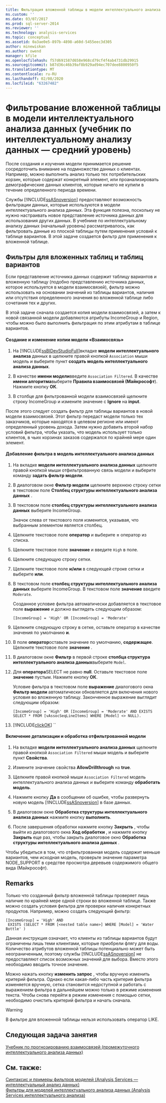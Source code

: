```yaml
---
title: Фильтрация вложенной таблицы в модели интеллектуального анализа (учебник по интеллектуальному анализу данных — средний уровень) | Документация Майкрософт
ms.custom: ''
ms.date: 03/07/2017
ms.prod: sql-server-2014
ms.reviewer: ''
ms.technology: analysis-services
ms.topic: conceptual
ms.assetid: 0a3ae0e5-897b-4898-a60d-5455eec3d305
author: minewiskan
ms.author: owend
manager: kfile
ms.openlocfilehash: f57d691587d658e968cd79cf4f4ab4731db29915
ms.sourcegitcommit: b87d36c46b39af8b929ad94ec707dee8800950f5
ms.translationtype: MT
ms.contentlocale: ru-RU
ms.lasthandoff: 02/08/2020
ms.locfileid: "63267482"
---
```

# <a name="filtering-a-nested-table-in-a-mining-model-intermediate-data-mining-tutorial"></a>Фильтрование вложенной таблицы в модели интеллектуального анализа данных (учебник по интеллектуальному анализу данных — средний уровень)
  После создания и изучения модели принимается решение сосредоточить внимание на подмножестве данных о клиентах. Например, можно выполнить анализ только тех потребительских корзин, которые содержат конкретный элемент, или проанализировать демографические данных клиентов, которые ничего не купили в течение определенного периода времени.  
  
 Службы [!INCLUDE[ssASnoversion](../includes/ssasnoversion-md.md)] предоставляют возможность фильтрации данных, которые используются в модели интеллектуального анализа данных. Эта функция полезна, поскольку не нужно настраивать новое представление источника данных для использования других данных. В учебнике по интеллектуальному анализу данных (начальный уровень) рассматривалось, как фильтровать данные из плоской таблицы путем применения условий к таблице вариантов. В этой задаче создается фильтр для применения к вложенной таблице.  
  
## <a name="filters-on-nested-vs-case-tables"></a>Фильтры для вложенных таблиц и таблиц вариантов  
 Если представление источника данных содержит таблицу вариантов и вложенную таблицу (подобно представлению источника данных, которое используется в модели взаимосвязей), фильтр можно использовать на основании значений из таблицы вариантов, наличия или отсутствия определенного значения во вложенной таблице либо сочетания тех и других.  
  
 В этой задаче сначала создается копия модели взаимосвязей, а затем к новой связанной модели добавляются атрибуты IncomeGroup и Region, чтобы можно было выполнить фильтрация по этим атрибутам в таблице вариантов.  
  
#### <a name="to-create-and-modify-a-copy-of-the-association-model"></a>Создание и изменение копии модели «Взаимосвязь»  
  
1.  На [!INCLUDE[ssBIDevStudioFull](../includes/ssbidevstudiofull-md.md)]вкладке **модели интеллектуального анализа** данных в щелкните правой кнопкой `Association` мыши модель и выберите пункт **создать модель интеллектуального анализа данных**.  
  
2.  В качестве **имени модели**введите `Association Filtered`. В качестве **имени алгоритма**выберите **Правила взаимосвязей (Майкрософт**). Нажмите кнопку **ОК**.  
  
3.  В столбце для фильтрованной модели взаимосвязей щелкните строку IncomeGroup и измените значение с **Ignore** на **input**.  
  
 После этого следует создать фильтр для таблицы вариантов в новой модели взаимосвязей. Этот фильтр передаст модели только тех заказчиков, которые находятся в целевом регионе или имеют определенный уровень дохода. Затем нужно добавить второй набор условий фильтра, чтобы указать, что модель использует только клиентов, в чьих корзинах заказов содержался по крайней мере один элемент.  
  
#### <a name="to-add-a-filter-to-a-mining-model"></a>Добавление фильтра в модель интеллектуального анализа данных  
  
1.  На вкладке **модели интеллектуального анализа данных** щелкните правой кнопкой мыши отфильтрованную связь модели и выберите команду **задать фильтр модели**.  
  
2.  В диалоговом окне **Фильтр модели** щелкните верхнюю строку сетки в текстовом поле **Столбец структуры интеллектуального анализа данных** .  
  
3.  В текстовом поле **столбец структуры интеллектуального анализа данных** выберите IncomeGroup.  
  
     Значок слева от текстового поля изменится, указывая, что выбранным элементом является столбец.  
  
4.  Щелкните текстовое поле **оператор** и выберите **=** оператор из списка.  
  
5.  Щелкните текстовое поле **значение** и введите `High` в поле.  
  
6.  Щелкните следующую строку сетки.  
  
7.  Щелкните текстовое поле **и/или** в следующей строке сетки и выберите **или**.  
  
8.  В текстовом поле **столбец структуры интеллектуального анализа данных** выберите IncomeGroup. В текстовом поле **значение** введите `Moderate`.  
  
     Созданное условие фильтра автоматически добавляется в текстовое поле **выражение** и должно выглядеть следующим образом:  
  
     `[IncomeGroup] = 'High' OR [IncomeGroup] = 'Moderate'`  
  
9. Щелкните следующую строку в сетке, оставьте оператор в качестве значения по умолчанию **и**.  
  
10. В поле **оператор**оставьте значение по умолчанию, **содержащее**. Щелкните текстовое поле **значение** .  
  
11. В диалоговом окне **Фильтр** в первой строке **столбца структура интеллектуального анализа данных**выберите `Model`.  
  
12. Для **оператора**SELECT не равно **null**. Оставьте текстовое поле **значение** пустым. Нажмите кнопку **ОК**.  
  
     Условие фильтра в текстовом поле **выражение** диалогового окна **Фильтр модели** автоматически обновляется для включения нового условия во вложенную таблицу. Законченное выражение выглядит следующим образом:  
  
     `[IncomeGroup] = 'High' OR [IncomeGroup] = 'Moderate' AND EXISTS SELECT * FROM [vAssocSeqLineItems] WHERE [Model] <> NULL).`  
  
13. [!INCLUDE[clickOK](../includes/clickok-md.md)] ``  
  
#### <a name="to-enable-drillthrough-and-to-process-the-filtered-model"></a>Включение детализации и обработка отфильтрованной модели  
  
1.  На вкладке **модели интеллектуального анализа данных** щелкните правой кнопкой `Association Filtered` мыши модель и выберите пункт **Свойства**.  
  
2.  Измените значение свойства **AllowDrillthrough** на **true**.  
  
3.  Щелкните правой кнопкой мыши `Association Filtered` модель интеллектуального анализа данных и выберите команду **обработать модель**.  
  
4.  Нажмите кнопку **Да** в сообщении об ошибке, чтобы развернуть новую модель [!INCLUDE[ssASnoversion](../includes/ssasnoversion-md.md)] в базе данных.  
  
5.  В диалоговом окне **Обработка структуры интеллектуального анализа данных** нажмите кнопку **выполнить**.  
  
6.  После завершения обработки нажмите кнопку **Закрыть** , чтобы выйти из диалогового окна **Ход обработки** , и нажмите кнопку **Закрыть** еще раз, чтобы закрыть диалоговое окно **Обработка структуры интеллектуального анализа данных** .  
  
 Чтобы убедиться в том, что отфильтрованная модель содержит меньше вариантов, чем исходная модель, проверьте значение параметра NODE_SUPPORT в средстве просмотра деревьев содержимого общего вида (Майкрософт).  
  
## <a name="remarks"></a>Remarks  
 Только что созданный фильтр вложенной таблицы проверяет лишь наличие по крайней мере одной строки во вложенной таблице. Также можно создать условия фильтра для проверки наличия конкретных продуктов.  Например, можно создать следующий фильтр:  
  
```  
[IncomeGroup] = 'High' AND  
 EXISTS (SELECT * FROM [<nested table name>] WHERE [Model] = 'Water Bottle' )   
```  
  
 Данная инструкция означает, что клиенты из таблицы вариантов будут ограничены лишь теми клиентами, которые приобрели флягу для воды. Количество атрибутов вложенной таблицы потенциально может быть неограниченным, поэтому службы [!INCLUDE[ssASnoversion](../includes/ssasnoversion-md.md)] не предоставляют список возможных значений для выбора. Вместо этого необходимо вводить точное значение.  
  
 Можно нажать кнопку **изменить запрос** , чтобы вручную изменить критерий фильтра. Однако если какая-либо часть критерия фильтра изменяется вручную, сетка становится недоступной и работать с выражением фильтра в дальнейшем можно только в режиме изменения текста. Чтобы снова перейти в режим изменения с помощью сетки, необходимо очистить критерий фильтра и начать сначала.  
  
> [!WARNING]  
>  В фильтре для вложенной таблицы нельзя использовать оператор LIKE.  
  
## <a name="next-task-in-lesson"></a>Следующая задача занятия  
 [Учебник по прогнозированию взаимосвязей &#40;промежуточного интеллектуального анализа данных&#41;](../../2014/tutorials/predicting-associations-intermediate-data-mining-tutorial.md)  
  
## <a name="see-also"></a>См. также:  
 [Синтаксис и примеры фильтров моделей &#40;Analysis Services — интеллектуальный анализ данных&#41;](../../2014/analysis-services/data-mining/model-filter-syntax-and-examples-analysis-services-data-mining.md)   
 [Фильтры для моделей интеллектуального анализа данных &#40;Analysis Services интеллектуального анализа&#41;](../../2014/analysis-services/data-mining/filters-for-mining-models-analysis-services-data-mining.md)  
  
  
